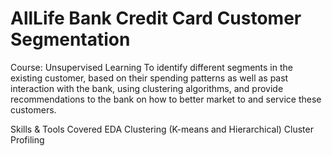 # AllLife Bank Credit Card Customer Segmentation
Course: Unsupervised Learning
To identify different segments in the existing customer, based on their spending patterns as well as past interaction with the bank, using clustering algorithms, and provide recommendations to the bank on how to better market to and service these customers.

Skills & Tools Covered
EDA
Clustering (K-means and Hierarchical)
Cluster Profiling
